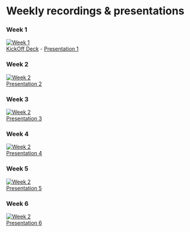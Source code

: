 

# Weekly recordings & presentations

### Week 1
[![Week 1](https://img.youtube.com/vi/i37Pu-lQRn0/0.jpg)](https://www.youtube.com/watch?v=i37Pu-lQRn0 "Week 1")<br />
[KickOff Deck](docs/ACE03-GETCERTIFIED_2022.09.27%20-%20KickOff%20Deck.pdf) - 
[Presentation 1](docs/ACE_Open_Week1.pdf)


### Week 2
[![Week 2](https://img.youtube.com/vi/t2_MRoCYhek/0.jpg)](https://www.youtube.com/watch?v=t2_MRoCYhek "Week 2")<br />
[Presentation 2](docs/Preparing_for_ACE_Module_2_v2.0.pdf)

### Week 3
[![Week 2](https://img.youtube.com/vi/X2JHMYspPUs/0.jpg)](https://www.youtube.com/watch?v=X2JHMYspPUs "Week 3")<br />
[Presentation 3](docs/Preparing_for_ACE_Module_3_v2.0.pdf)

### Week 4
[![Week 2](https://img.youtube.com/vi/6UXbbQciAQM/0.jpg)](https://www.youtube.com/watch?v=6UXbbQciAQM "Week 4") <br />
[Presentation 4](docs/Preparing_for_ACE_Module_4_v2.0.pdf)

### Week 5
[![Week 2](https://img.youtube.com/vi/NneqQht3Eek/0.jpg)](https://www.youtube.com/watch?v=NneqQht3Eek "Week 5")<br />
[Presentation 5](docs/Preparing_for_ACE_Module_5_v2.0.pdf)

### Week 6
[![Week 2](https://img.youtube.com/vi/0KQVWcuI4WY/0.jpg)](https://www.youtube.com/watch?v=0KQVWcuI4WY "Week 6")<br />
[Presentation 6](docs/Preparing_for_ACE_Module_6_v2.0.pdf)
